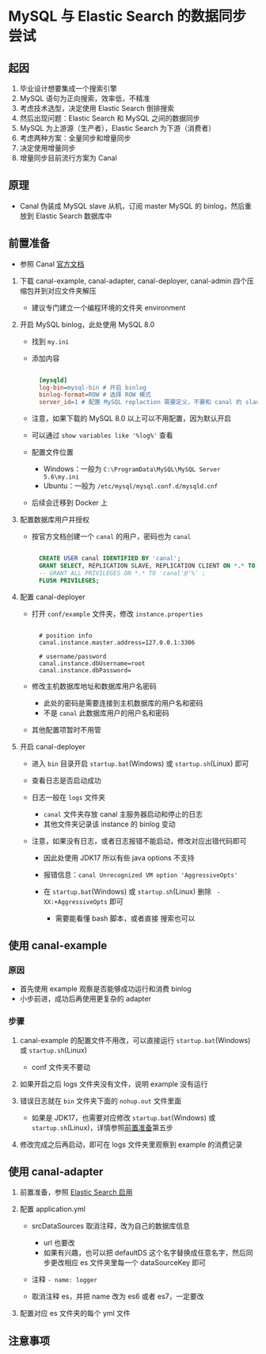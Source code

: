 # MySQL 与 Elastic Search 的数据同步尝试

## 起因

1. 毕业设计想要集成一个搜索引擎
2. MySQL 语句为正向搜索，效率低，不精准
3. 考虑技术选型，决定使用 Elastic Search 倒排搜索
4. 然后出现问题：Elastic Search 和 MySQL 之间的数据同步
5. MySQL 为上游源（生产者），Elastic Search 为下游（消费者）
6. 考虑两种方案：全量同步和增量同步
7. 决定使用增量同步
8. 增量同步目前流行方案为 Canal

## 原理

- Canal 伪装成 MySQL slave 从机，订阅 master MySQL 的 binlog，然后重放到 Elastic Search 数据库中

## 前置准备

- 参照 Canal [官方文档](https://github.com/alibaba/canal/wiki/QuickStart)

1. 下载 canal-example, canal-adapter, canal-deployer, canal-admin 四个压缩包并到对应文件夹解压

   - 建议专门建立一个编程环境的文件夹 environment

2. 开启 MySQL binlog，此处使用 MySQL 8.0

   - 找到 `my.ini`
   - 添加内容

     ```ini
     
       [mysqld]
       log-bin=mysql-bin # 开启 binlog
       binlog-format=ROW # 选择 ROW 模式
       server_id=1 # 配置 MySQL replaction 需要定义，不要和 canal 的 slaveId 重复
     
     ```
   
   - 注意，如果下载的 MySQL 8.0 以上可以不用配置，因为默认开启
   - 可以通过 `show variables like '%log%'` 查看
   - 配置文件位置
   
     - Windows：一般为 `C:\ProgramData\MySQL\MySQL Server 5.6\my.ini`
     - Ubuntu：一般为 `/etc/mysql/mysql.conf.d/mysqld.cnf`

   - 后续会迁移到 Docker 上

3. 配置数据库用户并授权

   - 按官方文档创建一个 `canal` 的用户，密码也为 `canal`
   
     ```sql
     
       CREATE USER canal IDENTIFIED BY 'canal';  
       GRANT SELECT, REPLICATION SLAVE, REPLICATION CLIENT ON *.* TO 'canal'@'%';
       -- GRANT ALL PRIVILEGES ON *.* TO 'canal'@'%' ;
       FLUSH PRIVILEGES;
     
     ```

4. 配置 canal-deployer

   - 打开 `conf/example` 文件夹，修改 `instance.properties`
   
     ```properties
     
       # position info
       canal.instance.master.address=127.0.0.1:3306
     
       # username/password
       canal.instance.dbUsername=root
       canal.instance.dbPassword=
     
     ```

   - 修改主机数据库地址和数据库用户名密码
   
      - 此处的密码是需要连接到主机数据库的用户名和密码
      - 不是 `canal` 此数据库用户的用户名和密码
      
   - 其他配置项暂时不用管

5. 开启 canal-deployer

   - 进入 `bin` 目录开启 `startup.bat`(Windows) 或 `startup.sh`(Linux) 即可
   - 查看日志是否启动成功
   - 日志一般在 `logs` 文件夹
   
      - `canal` 文件夹存放 canal 主服务器启动和停止的日志
      - 其他文件夹记录该 instance 的 binlog 变动
   
   - 注意，如果没有日志，或者日志报错不能启动，修改对应出错代码即可
   
      - 因此处使用 JDK17 所以有些 java options 不支持
      - 报错信息：`canal Unrecognized VM option 'AggressiveOpts'`
      - 在 `startup.bat`(Windows) 或 `startup.sh`(Linux) 删除 ` -XX:+AggressiveOpts` 即可
      
          - 需要能看懂 bash 脚本，或者直接 <C-h> 搜索也可以

## 使用 canal-example 

### 原因

- 首先使用 example 观察是否能够成功运行和消费 binlog
- 小步前进，成功后再使用更复杂的 adapter

### 步骤

1. canal-example 的配置文件不用改，可以直接运行 `startup.bat`(Windows) 或 `startup.sh`(Linux)

   - conf 文件夹不要动
   
2. 如果开启之后 logs 文件夹没有文件，说明 example 没有运行

3. 错误日志就在 `bin` 文件夹下面的 `nohup.out` 文件里面

   - 如果是 JDK17，也需要对应修改 `startup.bat`(Windows) 或 `startup.sh`(Linux)，详情参照[前置准备](#前置准备)第五步


4. 修改完成之后再启动，即可在 logs 文件夹里观察到 example 的消费记录

## 使用 canal-adapter

1. 前置准备，参照 [Elastic Search 启用](https://tinysnow.github.io/技术/实践记录/ElasticSearch启用.html)

2. 配置 application.yml

   - srcDataSources 取消注释，改为自己的数据库信息
   
      - url 也要改
      - 如果有兴趣，也可以把 defaultDS 这个名字替换成任意名字，然后同步更改相应 es 文件夹里每一个 dataSourceKey 即可
      
   - 注释 `- name: logger`
   - 取消注释 es，并把 name 改为 es6 或者 es7，一定要改

3. 配置对应 es 文件夹的每个 yml 文件

## 注意事项



























